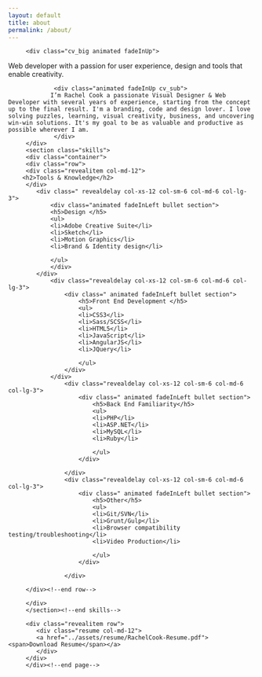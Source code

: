 ```yaml
---
layout: default
title: about
permalink: /about/
---
```


<div class="cv_page">
         <div class="revealitem cv_item_big">

         <div class="cv_big animated fadeInUp">
 Web developer with a passion for user experience, design and tools that enable creativity.
            </div>
         </div>
         <div class="delay6 revealitem">

                 <div class="animated fadeInUp cv_sub">
                I’m Rachel Cook a passionate Visual Designer & Web Developer with several years of experience, starting from the concept up to the final result. I'm a branding, code and design lover. I love solving puzzles, learning, visual creativity, business, and uncovering win-win solutions. It's my goal to be as valuable and productive as possible wherever I am.
                 </div>
         </div>
         <section class="skills">
         <div class="container">
         <div class="row">
         <div class="revealitem col-md-12">
        <h2>Tools & Knowledge</h2>
         </div>
            <div class=" revealdelay col-xs-12 col-sm-6 col-md-6 col-lg-3">
                <div class="animated fadeInLeft bullet section">
                <h5>Design </h5>
                <ul>
                <li>Adobe Creative Suite</li>
                <li>Sketch</li>
                <li>Motion Graphics</li>
                <li>Brand & Identity design</li>

                </ul>
                </div>
            </div>
                <div class="revealdelay col-xs-12 col-sm-6 col-md-6 col-lg-3">
                    <div class=" animated fadeInLeft bullet section">
                        <h5>Front End Development </h5>
                        <ul>
                        <li>CSS3</li>
                        <li>Sass/SCSS</li>
                        <li>HTML5</li>
                        <li>JavaScript</li>
                        <li>AngularJS</li>
                        <li>JQuery</li>

                        </ul>
                    </div>
                </div>
                    <div class="revealdelay col-xs-12 col-sm-6 col-md-6 col-lg-3">
                        <div class=" animated fadeInLeft bullet section">
                            <h5>Back End Familiarity</h5>
                            <ul>
                            <li>PHP</li>
                            <li>ASP.NET</li>
                            <li>MySQL</li>
                            <li>Ruby</li>

                            </ul>
                        </div>

                    </div>
                    <div class="revealdelay col-xs-12 col-sm-6 col-md-6 col-lg-3">
                        <div class=" animated fadeInLeft bullet section">
                            <h5>Other</h5>
                            <ul>
                            <li>Git/SVN</li>
                            <li>Grunt/Gulp</li>
                            <li>Browser compatibility testing/troubleshooting</li>
                            <li>Video Production</li>

                            </ul>
                        </div>

                    </div>

         </div><!--end row-->

         </div>
         </section><!--end skills-->

         <div class="revealitem row">
            <div class="resume col-md-12">
            <a href="../assets/resume/RachelCook-Resume.pdf"><span>Download Resume</span></a>
            </div>
         </div>
         </div><!--end page-->
